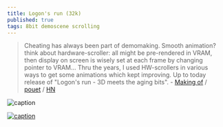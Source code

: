 ```yaml
---
title: Logon's run (32k)
published: true
tags: 8bit demoscene scrolling
---
```

> Cheating has always been part of demomaking. Smooth animation? think about hardware-scroller: all might be pre-rendered in VRAM, then display on screen is wisely set at each frame by changing pointer to VRAM... Thru the years, I used HW-scrollers in various ways to get some animations which kept improving. Up to today release of "Logon's run - 3D meets the aging bits". - [Making of](http://norecess.cpcscene.net/the-elders-scrollers.html) / [pouet](http://www.pouet.net/prod.php?which=69651) / [HN](https://news.ycombinator.com/item?id=17111140)

![caption](http://norecess.cpcscene.net/uploads/6/0/2/5/6025013/sotb_orig.gif)

[![caption](https://img.youtube.com/vi/pf0GwUbMUeg/0.jpg)](https://www.youtube.com/watch?v=pf0GwUbMUeg)
